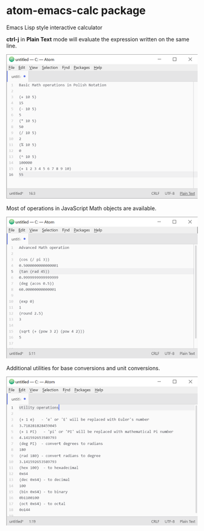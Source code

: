 # atom-emacs-calc package

Emacs Lisp style interactive calculator

**ctrl-j** in **Plain Text** mode will evaluate the expression written on the same line.

![A screenshot of your package](https://raw.githubusercontent.com/kazuhiroondo/atom-emacs-calc/assets/basic-math.png)

Most of operations in JavaScript Math objects are available.

![A screenshot of your package](https://raw.githubusercontent.com/kazuhiroondo/atom-emacs-calc/assets/math-operations.png)

Additional utilities for base conversions and unit conversions.

![A screenshot of your package](https://raw.githubusercontent.com/kazuhiroondo/atom-emacs-calc/assets/utilities.png)
